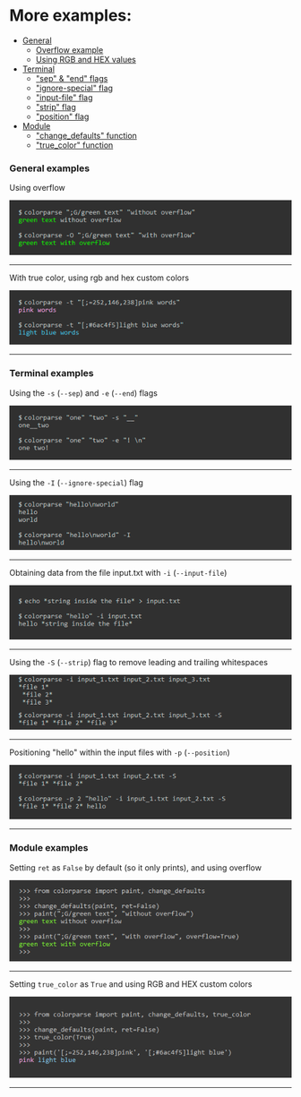 # More examples:

- [General](#general-examples)
  - [Overflow example](#overflow)
  - [Using RGB and HEX values](#true-color)
- [Terminal](#terminal-examples)
  - ["sep" & "end" flags](#sep-and-end-flags)
  - ["ignore-special" flag](#ignore-special-flag)
  - ["input-file" flag](#input-file-flag)
  - ["strip" flag](#strip-flag)
  - ["position" flag](#position-flag)
- [Module](#module-examples)
  - ["change_defaults" function](#change-defaults-function)
  - ["true_color" function](#true-color-function)

### General examples
<a name="overflow">Using overflow</a>

![example image](https://raw.githubusercontent.com/tobimd/colorparse/master/example/Example%201.png)

----

<a name="true-color">With true color, using rgb and hex custom colors</a>

![example image](https://raw.githubusercontent.com/tobimd/colorparse/master/example/Example%202.png)

----
### Terminal examples

<a name="sep-and-end-flags">Using the ``-s`` (``--sep``) and ``-e`` (``--end``) flags</a>

![example image](https://raw.githubusercontent.com/tobimd/colorparse/master/example/Example%203.png)

----

<a name="ignore-special-flag">Using the ``-I`` (``--ignore-special``) flag</a>

![example image](https://raw.githubusercontent.com/tobimd/colorparse/master/example/Example%204.png)

----

<a name="input-file-flag">Obtaining data from the file input.txt with ``-i`` (``--input-file``)</a>

![example image](https://raw.githubusercontent.com/tobimd/colorparse/master/example/Example%205.png)

----

<a name="strip-flag">Using the ``-S`` (``--strip``) flag to remove leading and trailing whitespaces</a>

![example image](https://raw.githubusercontent.com/tobimd/colorparse/master/example/Example%206.png)

----

<a name="position-flag">Positioning "hello" within the input files with ``-p`` (``--position``)</a>

![example image](https://raw.githubusercontent.com/tobimd/colorparse/master/example/Example%207.png)

----

### Module examples

<a name="change-defaults-function">Setting ``ret`` as ``False`` by default (so it only prints), and using overflow</a>

![example image](https://raw.githubusercontent.com/tobimd/colorparse/master/example/Example%208.png)

----

<a name="true-color-function">Setting ``true_color`` as ``True`` and using RGB and HEX custom colors</a>

![example image](https://raw.githubusercontent.com/tobimd/colorparse/master/example/Example%209.png)

----
